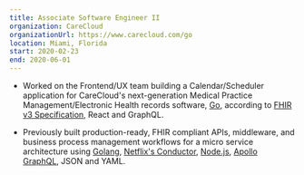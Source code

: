 ```yaml
---
title: Associate Software Engineer II
organization: CareCloud
organizationUrl: https://www.carecloud.com/go
location: Miami, Florida
start: 2020-02-23
end: 2020-06-01
---
```


* Worked on the Frontend/UX team building a Calendar/Scheduler application for CareCloud's next-generation Medical Practice Management/Electronic Health records software, [Go](https://www.carecloud.com/go/), according to [FHIR v3 Specification](https://www.hl7.org/fhir/stu3/), React and GraphQL.

* Previously built production-ready, FHIR compliant APIs, middleware, and business process management workflows for a micro service architecture using [Golang](https://golang.org/), [Netflix's Conductor](https://netflix.github.io/conductor/), [Node.js](https://nodejs.org/en/), [Apollo GraphQL](https://www.apollographql.com/), JSON and YAML.